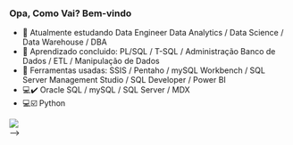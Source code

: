 ### Opa, Como Vai? Bem-vindo

- 🔭 Atualmente estudando Data Engineer Data Analytics / Data Science / Data Warehouse / DBA
- 🌱 Aprendizado concluido: PL/SQL / T-SQL / Administração Banco de Dados / ETL / Manipulação de Dados 
- 🔧 Ferramentas usadas: SSIS / Pentaho / mySQL Workbench / SQL Server Management Studio / SQL Developer / Power BI
- 💻✔️ Oracle SQL / mySQL / SQL Server / MDX
- 💻☑️ Python

<div>
 <a href="https://github.com/HenryJKS"></a>
   <img height="" src="![Anurag's GitHub stats](https://github-readme-stats.vercel.app/api?username=anuraghazra&show_icons=true&theme=vision-friendly-dark)">
</div>
-->
